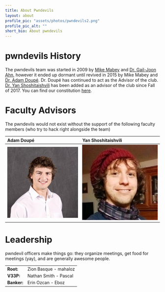 ```yaml
---
title: About Pwndevils
layout: about
profile_pic: "assets/photos/pwndevils2.png"
profile_pic_alt: ""
short_bio: About pwndevils
---
```

# pwndevils History

The pwndevils team was started in 2009 by [Mike Mabey](https://mikemabey.com/) and [Dr. Gail-Joon Ahn](http://www.public.asu.edu/~gahn1/), however it ended up dormant until revived in 2015 by Mike Mabey and [Dr. Adam Doupé](https://adamdoupe.com/). Dr. Doupé has continued to act as the Advisor of the club. [Dr. Yan Shoshitaishvili](http://www.yancomm.net/) has been added as an advisor of the club since Fall of 2017. You can find our constitution [here](./const.html).

# Faculty Advisors

The pwndevils would not exist without the support of the following faculty members (who try to hack right alongside the team)

|  Adam Doupé |  Yan Shoshitaishvili |
|:-------------|:------------------|
| ![Octocat](assets/photos/adam.jpg) | ![Octocat](assets/photos/yan.jpg) |


<!-- #### Adam Doupé
![Octocat](assets/photos/adam.jpg)
 
#### Yan Shoshitaishvili
![Octocat](assets/photos/yan.jpg)
-->
# Leadership
pwndevil officers make things go: they organize meetings, get food for meetings (yay), and are generally awesome people. 

|     |     |
|:----|:----|
|**Root:**| Zion Basque - mahaloz|
|**V33P:**| Nathan Smith - Pascal|
|**Banker:**| Erin Ozcan - Eboz| 


